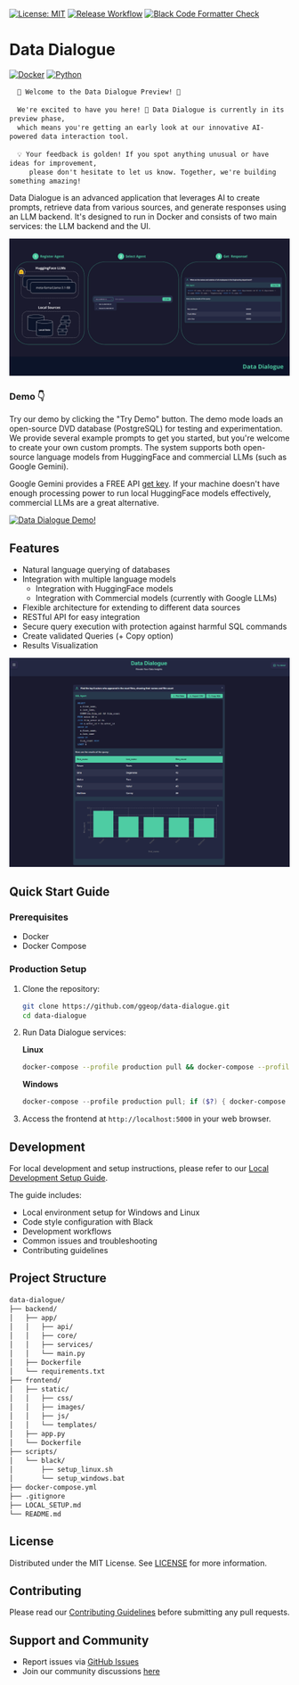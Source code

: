 [![License: MIT](https://img.shields.io/badge/License-MIT-yellow.svg)](https://opensource.org/licenses/MIT)
[![Release Workflow](https://github.com/ggeop/DataDialogueLLM/actions/workflows/release.yml/badge.svg?branch=main)](https://github.com/ggeop/DataDialogueLLM/actions/workflows/release.yml)
[![Black Code Formatter Check](https://github.com/ggeop/DataDialogueLLM/actions/workflows/black.yml/badge.svg)](https://github.com/ggeop/DataDialogueLLM/actions/workflows/black.yml)

# Data Dialogue
[![Docker](https://img.shields.io/badge/docker-%230db7ed.svg?style=for-the-badge&logo=docker&logoColor=white)](https://hub.docker.com/u/datadialogue)
[![Python](https://img.shields.io/badge/python-3670A0?style=for-the-badge&logo=python&logoColor=ffdd54)]()


      🎉 Welcome to the Data Dialogue Preview! 🚀

      We're excited to have you here! 🌟 Data Dialogue is currently in its preview phase, 
      which means you're getting an early look at our innovative AI-powered data interaction tool.

      💡 Your feedback is golden! If you spot anything unusual or have ideas for improvement, 
         please don't hesitate to let us know. Together, we're building something amazing!


Data Dialogue is an advanced application that leverages AI to create prompts, retrieve data from various sources, and generate responses using an LLM backend. It's designed to run in Docker and consists of two main services: the LLM backend and the UI.

![UI Screenshot](media/imgs/data_dialogue_steps.png)

### Demo 👇

Try our demo by clicking the "Try Demo" button. The demo mode loads an open-source DVD database (PostgreSQL) for testing and experimentation. We provide several example prompts to get you started, but you're welcome to create your own custom prompts.
The system supports both open-source language models from HuggingFace and commercial LLMs (such as Google Gemini).


   Google Gemini provides a FREE API [get key](https://aistudio.google.com/app/apikey).
   If your machine doesn't have enough processing power to run local HuggingFace models effectively, commercial LLMs are a great alternative.


[![Data Dialogue Demo!](https://img.youtube.com/vi/breOr5o7r3Y/0.jpg)](https://www.youtube.com/watch?v=breOr5o7r3Y)

## Features
- Natural language querying of databases
- Integration with multiple language models
   - Integration with HuggingFace models
   - Integration with Commercial models (currently with Google LLMs)
- Flexible architecture for extending to different data sources
- RESTful API for easy integration
- Secure query execution with protection against harmful SQL commands
- Create validated Queries (+ Copy option)
- Results Visualization

![UI Screenshot](media/imgs/data_dialogue_agent_responses.png)

## Quick Start Guide

### Prerequisites

- Docker
- Docker Compose

### Production Setup

1. Clone the repository:
   ```sh
   git clone https://github.com/ggeop/data-dialogue.git
   cd data-dialogue
   ```

2. Run Data Dialogue services:

   **Linux**
   ```sh
   docker-compose --profile production pull && docker-compose --profile production up
   ```

   **Windows**
   ```powershell
   docker-compose --profile production pull; if ($?) { docker-compose --profile production up}
   ```

3. Access the frontend at `http://localhost:5000` in your web browser.

## Development

For local development and setup instructions, please refer to our [Local Development Setup Guide](LOCAL_SETUP.md).

The guide includes:
- Local environment setup for Windows and Linux
- Code style configuration with Black
- Development workflows
- Common issues and troubleshooting
- Contributing guidelines

## Project Structure

```
data-dialogue/
├── backend/
│   ├── app/
│   │   ├── api/
│   │   ├── core/
│   │   ├── services/
│   │   └── main.py
│   ├── Dockerfile
│   └── requirements.txt
├── frontend/
│   ├── static/
│   │   ├── css/
│   │   ├── images/
│   │   ├── js/
│   │   └── templates/
│   ├── app.py
│   └── Dockerfile
├── scripts/
│   └── black/
│       ├── setup_linux.sh
│       └── setup_windows.bat
├── docker-compose.yml
├── .gitignore
├── LOCAL_SETUP.md
└── README.md
```

## License

Distributed under the MIT License. See [LICENSE](./LICENSE) for more information.

## Contributing

Please read our [Contributing Guidelines](./CONTRIBUTING.md) before submitting any pull requests.

## Support and Community

- Report issues via [GitHub Issues](https://github.com/ggeop/DataDialogueLLM/issues)
- Join our community discussions [here](https://github.com/ggeop/DataDialogueLLM/discussions)
